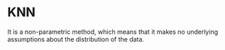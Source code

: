 # KNN
It is a non-parametric method, which means that it makes no underlying assumptions about the distribution of the data.
